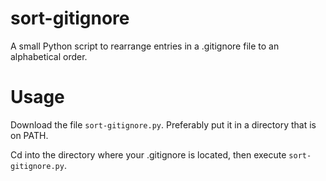 # sort-gitignore

A small Python script to rearrange entries in a .gitignore file to an alphabetical order.

# Usage

Download the file `sort-gitignore.py`. Preferably put it in a directory that is on PATH.

Cd into the directory where your .gitignore is located, then execute `sort-gitignore.py`.
